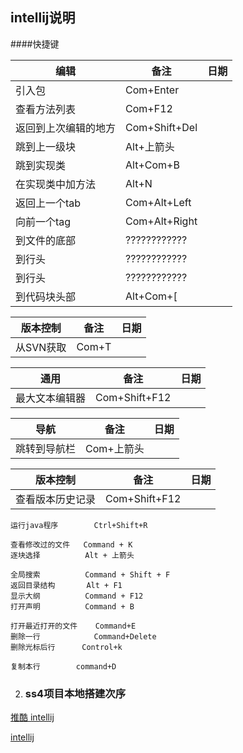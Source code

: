 ## intellij说明
####快捷键


编辑		 			| 备注           		| 日期
--------------------| ------------------| ------------
引入包					|   Com+Enter			| 
查看方法列表			|   Com+F12			| 
返回到上次编辑的地方	|   Com+Shift+Del	| 
跳到上一级块			|   Alt+上箭头			| 
跳到实现类				|   Alt+Com+B			| 
在实现类中加方法		|   Alt+N				| 
返回上一个tab			|   Com+Alt+Left		| 
向前一个tag				|   Com+Alt+Right	| 
到文件的底部			|   ????????????  	| 
到行头					|   ????????????  	|
到行头					|   ????????????  	|
到代码块头部			|   Alt+Com+[		  	|

版本控制		 		| 备注           		| 日期
--------------------| ------------------| ------------
从SVN获取				|   Com+T				| 


通用			 		| 备注           		| 日期
--------------------| ------------------| ------------
最大文本编辑器			|   Com+Shift+F12	| 


导航			 		| 备注           		| 日期
--------------------| ------------------| ------------
跳转到导航栏			|   Com+上箭头			| 


版本控制			 	| 备注           		| 日期
--------------------| ------------------| ------------
查看版本历史记录		|   Com+Shift+F12	| 


	运行java程序		Ctrl+Shift+R
	
	查看修改过的文件   Command + K
	逐块选择          Alt + 上箭头
	
	全局搜索          Command + Shift + F
	返回目录结构		 Alt + F1
	显示大纲          Command + F12
	打开声明          Command + B
	
	打开最近打开的文件	 Command+E
	删除一行			Command+Delete
	删除光标后行		Control+k
	
	复制本行   		command+D	

2. ### ss4项目本地搭建次序  	

[推酷 intellij](http://www.tuicool.com/articles/zmuiQn)

[intellij](http://www.jetbrains.com/idea/documentation/migration_faq.html)	
	

	
	
	



     

 


